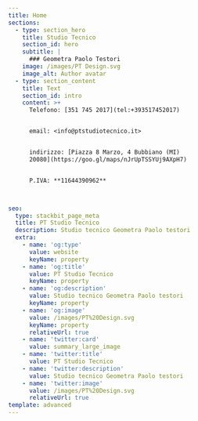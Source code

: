 ```yaml
---
title: Home
sections:
  - type: section_hero
    title: Studio Tecnico
    section_id: hero
    subtitle: |
      ### Geometra Paolo Testori
    image: /images/PT Design.svg
    image_alt: Author avatar
  - type: section_content
    title: Text
    section_id: intro
    content: >+
      Telefono: [351 745 2017](tel:+393517452017)


      email: <info@ptstudiotecnico.it>


      indirizzo: [Piazza 8 Marzo, 4 Bubbiano (MI)
      20080](https://goo.gl/maps/nJrUpTSSYUj9AXpH7)


      P.IVA: **11644390962**



seo:
  type: stackbit_page_meta
  title: PT Studio Tecnico
  description: Studio tecnico Geometra Paolo testori
  extra:
    - name: 'og:type'
      value: website
      keyName: property
    - name: 'og:title'
      value: PT Studio Tecnico
      keyName: property
    - name: 'og:description'
      value: Studio tecnico Geometra Paolo testori
      keyName: property
    - name: 'og:image'
      value: /images/PT%20Design.svg
      keyName: property
      relativeUrl: true
    - name: 'twitter:card'
      value: summary_large_image
    - name: 'twitter:title'
      value: PT Studio Tecnico
    - name: 'twitter:description'
      value: Studio tecnico Geometra Paolo testori
    - name: 'twitter:image'
      value: /images/PT%20Design.svg
      relativeUrl: true
template: advanced
---
```

